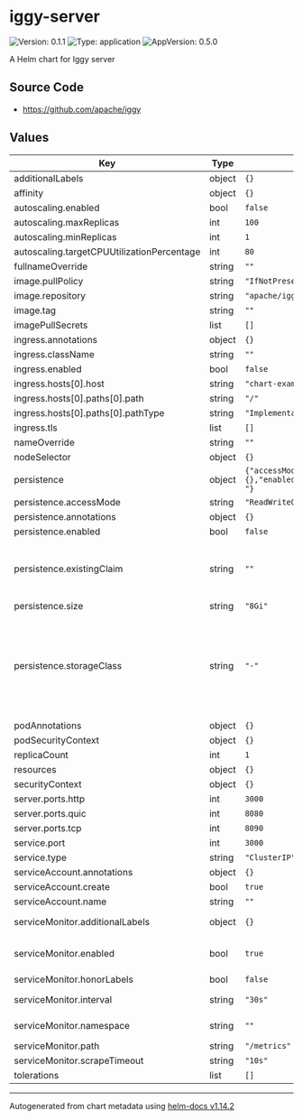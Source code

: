 # iggy-server

![Version: 0.1.1](https://img.shields.io/badge/Version-0.1.1-informational?style=flat-square) ![Type: application](https://img.shields.io/badge/Type-application-informational?style=flat-square) ![AppVersion: 0.5.0](https://img.shields.io/badge/AppVersion-0.5.0-informational?style=flat-square)

A Helm chart for Iggy server

## Source Code

* <https://github.com/apache/iggy>

## Values

| Key                                        | Type   | Default                                                                                                              | Description                                                                                                                                                                                                                                                                                                             |
|--------------------------------------------|--------|----------------------------------------------------------------------------------------------------------------------|-------------------------------------------------------------------------------------------------------------------------------------------------------------------------------------------------------------------------------------------------------------------------------------------------------------------------|
| additionalLabels                           | object | `{}`                                                                                                                 | Additional labels to add to all resources                                                                                                                                                                                                                                                                               |
| affinity                                   | object | `{}`                                                                                                                 |                                                                                                                                                                                                                                                                                                                         |
| autoscaling.enabled                        | bool   | `false`                                                                                                              |                                                                                                                                                                                                                                                                                                                         |
| autoscaling.maxReplicas                    | int    | `100`                                                                                                                |                                                                                                                                                                                                                                                                                                                         |
| autoscaling.minReplicas                    | int    | `1`                                                                                                                  |                                                                                                                                                                                                                                                                                                                         |
| autoscaling.targetCPUUtilizationPercentage | int    | `80`                                                                                                                 |                                                                                                                                                                                                                                                                                                                         |
| fullnameOverride                           | string | `""`                                                                                                                 |                                                                                                                                                                                                                                                                                                                         |
| image.pullPolicy                           | string | `"IfNotPresent"`                                                                                                     |                                                                                                                                                                                                                                                                                                                         |
| image.repository                           | string | `"apache/iggy"`                                                                                                      |                                                                                                                                                                                                                                                                                                                         |
| image.tag                                  | string | `""`                                                                                                                 |                                                                                                                                                                                                                                                                                                                         |
| imagePullSecrets                           | list   | `[]`                                                                                                                 |                                                                                                                                                                                                                                                                                                                         |
| ingress.annotations                        | object | `{}`                                                                                                                 |                                                                                                                                                                                                                                                                                                                         |
| ingress.className                          | string | `""`                                                                                                                 |                                                                                                                                                                                                                                                                                                                         |
| ingress.enabled                            | bool   | `false`                                                                                                              |                                                                                                                                                                                                                                                                                                                         |
| ingress.hosts[0].host                      | string | `"chart-example.local"`                                                                                              |                                                                                                                                                                                                                                                                                                                         |
| ingress.hosts[0].paths[0].path             | string | `"/"`                                                                                                                |                                                                                                                                                                                                                                                                                                                         |
| ingress.hosts[0].paths[0].pathType         | string | `"ImplementationSpecific"`                                                                                           |                                                                                                                                                                                                                                                                                                                         |
| ingress.tls                                | list   | `[]`                                                                                                                 |                                                                                                                                                                                                                                                                                                                         |
| nameOverride                               | string | `""`                                                                                                                 |                                                                                                                                                                                                                                                                                                                         |
| nodeSelector                               | object | `{}`                                                                                                                 |                                                                                                                                                                                                                                                                                                                         |
| persistence                                | object | `{"accessMode":"ReadWriteOnce","annotations":{},"enabled":false,"existingClaim":"","size":"8Gi","storageClass":"-"}` | Add persistence volume claim configuration                                                                                                                                                                                                                                                                              |
| persistence.accessMode                     | string | `"ReadWriteOnce"`                                                                                                    | PVC Access mode                                                                                                                                                                                                                                                                                                         |
| persistence.annotations                    | object | `{}`                                                                                                                 | PVC annotations                                                                                                                                                                                                                                                                                                         |
| persistence.enabled                        | bool   | `false`                                                                                                              | Enable persistence using a PVC                                                                                                                                                                                                                                                                                          |
| persistence.existingClaim                  | string | `""`                                                                                                                 | A manually managed Persistent Volume and Claim Requires persistence.enabled: true If defined, PVC must be created manually before volume will be bound                                                                                                                                                                  |
| persistence.size                           | string | `"8Gi"`                                                                                                              | PVC claim size                                                                                                                                                                                                                                                                                                          |
| persistence.storageClass                   | string | `"-"`                                                                                                                | Persistent Volume Storage Class If defined, storageClassName: <storageClass> If set to "-", storageClassName: "", which disables dynamic provisioning If undefined (the default) or set to null, no storageClassName spec is   set, choosing the default provisioner.  (gp2 on AWS, standard on   GKE, AWS & OpenStack) |
| podAnnotations                             | object | `{}`                                                                                                                 |                                                                                                                                                                                                                                                                                                                         |
| podSecurityContext                         | object | `{}`                                                                                                                 |                                                                                                                                                                                                                                                                                                                         |
| replicaCount                               | int    | `1`                                                                                                                  |                                                                                                                                                                                                                                                                                                                         |
| resources                                  | object | `{}`                                                                                                                 |                                                                                                                                                                                                                                                                                                                         |
| securityContext                            | object | `{}`                                                                                                                 |                                                                                                                                                                                                                                                                                                                         |
| server.ports.http                          | int    | `3000`                                                                                                               |                                                                                                                                                                                                                                                                                                                         |
| server.ports.quic                          | int    | `8080`                                                                                                               |                                                                                                                                                                                                                                                                                                                         |
| server.ports.tcp                           | int    | `8090`                                                                                                               |                                                                                                                                                                                                                                                                                                                         |
| service.port                               | int    | `3000`                                                                                                               |                                                                                                                                                                                                                                                                                                                         |
| service.type                               | string | `"ClusterIP"`                                                                                                        |                                                                                                                                                                                                                                                                                                                         |
| serviceAccount.annotations                 | object | `{}`                                                                                                                 |                                                                                                                                                                                                                                                                                                                         |
| serviceAccount.create                      | bool   | `true`                                                                                                               |                                                                                                                                                                                                                                                                                                                         |
| serviceAccount.name                        | string | `""`                                                                                                                 |                                                                                                                                                                                                                                                                                                                         |
| serviceMonitor.additionalLabels            | object | `{}`                                                                                                                 | Add custom labels to the ServiceMonitor resource                                                                                                                                                                                                                                                                        |
| serviceMonitor.enabled                     | bool   | `true`                                                                                                               | Enable this if you're using https://github.com/coreos/prometheus-operator                                                                                                                                                                                                                                               |
| serviceMonitor.honorLabels                 | bool   | `false`                                                                                                              |                                                                                                                                                                                                                                                                                                                         |
| serviceMonitor.interval                    | string | `"30s"`                                                                                                              | Fallback to the prometheus default unless specified                                                                                                                                                                                                                                                                     |
| serviceMonitor.namespace                   | string | `""`                                                                                                                 | Namespace to deploy the ServiceMonitor                                                                                                                                                                                                                                                                                  |
| serviceMonitor.path                        | string | `"/metrics"`                                                                                                         | Path to scrape metrics                                                                                                                                                                                                                                                                                                  |
| serviceMonitor.scrapeTimeout               | string | `"10s"`                                                                                                              | Timeout for scrape metrics request                                                                                                                                                                                                                                                                                      |
| tolerations                                | list   | `[]`                                                                                                                 |                                                                                                                                                                                                                                                                                                                         |

----------------------------------------------
Autogenerated from chart metadata using [helm-docs v1.14.2](https://github.com/norwoodj/helm-docs/releases/v1.14.2)
